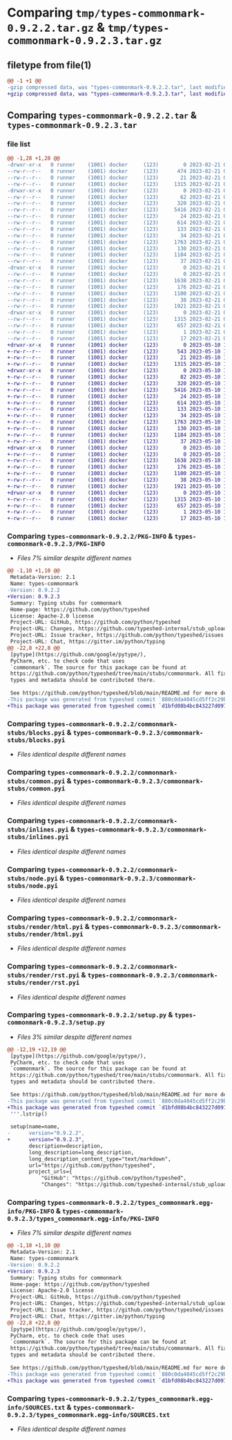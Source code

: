 # Comparing `tmp/types-commonmark-0.9.2.2.tar.gz` & `tmp/types-commonmark-0.9.2.3.tar.gz`

## filetype from file(1)

```diff
@@ -1 +1 @@
-gzip compressed data, was "types-commonmark-0.9.2.2.tar", last modified: Tue Feb 21 01:29:41 2023, max compression
+gzip compressed data, was "types-commonmark-0.9.2.3.tar", last modified: Wed May 10 15:22:05 2023, max compression
```

## Comparing `types-commonmark-0.9.2.2.tar` & `types-commonmark-0.9.2.3.tar`

### file list

```diff
@@ -1,28 +1,28 @@
-drwxr-xr-x   0 runner    (1001) docker     (123)        0 2023-02-21 01:29:41.035765 types-commonmark-0.9.2.2/
--rw-r--r--   0 runner    (1001) docker     (123)      474 2023-02-21 01:29:40.000000 types-commonmark-0.9.2.2/CHANGELOG.md
--rw-r--r--   0 runner    (1001) docker     (123)       21 2023-02-21 01:29:40.000000 types-commonmark-0.9.2.2/MANIFEST.in
--rw-r--r--   0 runner    (1001) docker     (123)     1315 2023-02-21 01:29:41.035765 types-commonmark-0.9.2.2/PKG-INFO
-drwxr-xr-x   0 runner    (1001) docker     (123)        0 2023-02-21 01:29:41.031765 types-commonmark-0.9.2.2/commonmark-stubs/
--rw-r--r--   0 runner    (1001) docker     (123)       62 2023-02-21 01:29:40.000000 types-commonmark-0.9.2.2/commonmark-stubs/METADATA.toml
--rw-r--r--   0 runner    (1001) docker     (123)      320 2023-02-21 01:26:21.000000 types-commonmark-0.9.2.2/commonmark-stubs/__init__.pyi
--rw-r--r--   0 runner    (1001) docker     (123)     5416 2023-02-21 01:26:21.000000 types-commonmark-0.9.2.2/commonmark-stubs/blocks.pyi
--rw-r--r--   0 runner    (1001) docker     (123)       24 2023-02-21 01:26:21.000000 types-commonmark-0.9.2.2/commonmark-stubs/cmark.pyi
--rw-r--r--   0 runner    (1001) docker     (123)      614 2023-02-21 01:26:21.000000 types-commonmark-0.9.2.2/commonmark-stubs/common.pyi
--rw-r--r--   0 runner    (1001) docker     (123)      133 2023-02-21 01:26:21.000000 types-commonmark-0.9.2.2/commonmark-stubs/dump.pyi
--rw-r--r--   0 runner    (1001) docker     (123)       34 2023-02-21 01:26:21.000000 types-commonmark-0.9.2.2/commonmark-stubs/entitytrans.pyi
--rw-r--r--   0 runner    (1001) docker     (123)     1763 2023-02-21 01:26:21.000000 types-commonmark-0.9.2.2/commonmark-stubs/inlines.pyi
--rw-r--r--   0 runner    (1001) docker     (123)      130 2023-02-21 01:26:21.000000 types-commonmark-0.9.2.2/commonmark-stubs/main.pyi
--rw-r--r--   0 runner    (1001) docker     (123)     1184 2023-02-21 01:26:21.000000 types-commonmark-0.9.2.2/commonmark-stubs/node.pyi
--rw-r--r--   0 runner    (1001) docker     (123)       37 2023-02-21 01:26:21.000000 types-commonmark-0.9.2.2/commonmark-stubs/normalize_reference.pyi
-drwxr-xr-x   0 runner    (1001) docker     (123)        0 2023-02-21 01:29:41.031765 types-commonmark-0.9.2.2/commonmark-stubs/render/
--rw-r--r--   0 runner    (1001) docker     (123)        0 2023-02-21 01:26:21.000000 types-commonmark-0.9.2.2/commonmark-stubs/render/__init__.pyi
--rw-r--r--   0 runner    (1001) docker     (123)     1638 2023-02-21 01:26:21.000000 types-commonmark-0.9.2.2/commonmark-stubs/render/html.pyi
--rw-r--r--   0 runner    (1001) docker     (123)      176 2023-02-21 01:26:21.000000 types-commonmark-0.9.2.2/commonmark-stubs/render/renderer.pyi
--rw-r--r--   0 runner    (1001) docker     (123)     1100 2023-02-21 01:26:21.000000 types-commonmark-0.9.2.2/commonmark-stubs/render/rst.pyi
--rw-r--r--   0 runner    (1001) docker     (123)       38 2023-02-21 01:29:41.035765 types-commonmark-0.9.2.2/setup.cfg
--rw-r--r--   0 runner    (1001) docker     (123)     1921 2023-02-21 01:29:40.000000 types-commonmark-0.9.2.2/setup.py
-drwxr-xr-x   0 runner    (1001) docker     (123)        0 2023-02-21 01:29:41.035765 types-commonmark-0.9.2.2/types_commonmark.egg-info/
--rw-r--r--   0 runner    (1001) docker     (123)     1315 2023-02-21 01:29:40.000000 types-commonmark-0.9.2.2/types_commonmark.egg-info/PKG-INFO
--rw-r--r--   0 runner    (1001) docker     (123)      657 2023-02-21 01:29:41.000000 types-commonmark-0.9.2.2/types_commonmark.egg-info/SOURCES.txt
--rw-r--r--   0 runner    (1001) docker     (123)        1 2023-02-21 01:29:40.000000 types-commonmark-0.9.2.2/types_commonmark.egg-info/dependency_links.txt
--rw-r--r--   0 runner    (1001) docker     (123)       17 2023-02-21 01:29:40.000000 types-commonmark-0.9.2.2/types_commonmark.egg-info/top_level.txt
+drwxr-xr-x   0 runner    (1001) docker     (123)        0 2023-05-10 15:22:05.640394 types-commonmark-0.9.2.3/
+-rw-r--r--   0 runner    (1001) docker     (123)      543 2023-05-10 15:22:04.000000 types-commonmark-0.9.2.3/CHANGELOG.md
+-rw-r--r--   0 runner    (1001) docker     (123)       21 2023-05-10 15:22:04.000000 types-commonmark-0.9.2.3/MANIFEST.in
+-rw-r--r--   0 runner    (1001) docker     (123)     1315 2023-05-10 15:22:05.640394 types-commonmark-0.9.2.3/PKG-INFO
+drwxr-xr-x   0 runner    (1001) docker     (123)        0 2023-05-10 15:22:05.636393 types-commonmark-0.9.2.3/commonmark-stubs/
+-rw-r--r--   0 runner    (1001) docker     (123)       82 2023-05-10 15:22:04.000000 types-commonmark-0.9.2.3/commonmark-stubs/METADATA.toml
+-rw-r--r--   0 runner    (1001) docker     (123)      320 2023-05-10 15:19:44.000000 types-commonmark-0.9.2.3/commonmark-stubs/__init__.pyi
+-rw-r--r--   0 runner    (1001) docker     (123)     5416 2023-05-10 15:19:44.000000 types-commonmark-0.9.2.3/commonmark-stubs/blocks.pyi
+-rw-r--r--   0 runner    (1001) docker     (123)       24 2023-05-10 15:19:44.000000 types-commonmark-0.9.2.3/commonmark-stubs/cmark.pyi
+-rw-r--r--   0 runner    (1001) docker     (123)      614 2023-05-10 15:19:44.000000 types-commonmark-0.9.2.3/commonmark-stubs/common.pyi
+-rw-r--r--   0 runner    (1001) docker     (123)      133 2023-05-10 15:19:44.000000 types-commonmark-0.9.2.3/commonmark-stubs/dump.pyi
+-rw-r--r--   0 runner    (1001) docker     (123)       34 2023-05-10 15:19:44.000000 types-commonmark-0.9.2.3/commonmark-stubs/entitytrans.pyi
+-rw-r--r--   0 runner    (1001) docker     (123)     1763 2023-05-10 15:19:44.000000 types-commonmark-0.9.2.3/commonmark-stubs/inlines.pyi
+-rw-r--r--   0 runner    (1001) docker     (123)      130 2023-05-10 15:19:44.000000 types-commonmark-0.9.2.3/commonmark-stubs/main.pyi
+-rw-r--r--   0 runner    (1001) docker     (123)     1184 2023-05-10 15:19:44.000000 types-commonmark-0.9.2.3/commonmark-stubs/node.pyi
+-rw-r--r--   0 runner    (1001) docker     (123)       37 2023-05-10 15:19:44.000000 types-commonmark-0.9.2.3/commonmark-stubs/normalize_reference.pyi
+drwxr-xr-x   0 runner    (1001) docker     (123)        0 2023-05-10 15:22:05.640394 types-commonmark-0.9.2.3/commonmark-stubs/render/
+-rw-r--r--   0 runner    (1001) docker     (123)        0 2023-05-10 15:19:44.000000 types-commonmark-0.9.2.3/commonmark-stubs/render/__init__.pyi
+-rw-r--r--   0 runner    (1001) docker     (123)     1638 2023-05-10 15:19:44.000000 types-commonmark-0.9.2.3/commonmark-stubs/render/html.pyi
+-rw-r--r--   0 runner    (1001) docker     (123)      176 2023-05-10 15:19:44.000000 types-commonmark-0.9.2.3/commonmark-stubs/render/renderer.pyi
+-rw-r--r--   0 runner    (1001) docker     (123)     1100 2023-05-10 15:19:44.000000 types-commonmark-0.9.2.3/commonmark-stubs/render/rst.pyi
+-rw-r--r--   0 runner    (1001) docker     (123)       38 2023-05-10 15:22:05.640394 types-commonmark-0.9.2.3/setup.cfg
+-rw-r--r--   0 runner    (1001) docker     (123)     1921 2023-05-10 15:22:04.000000 types-commonmark-0.9.2.3/setup.py
+drwxr-xr-x   0 runner    (1001) docker     (123)        0 2023-05-10 15:22:05.640394 types-commonmark-0.9.2.3/types_commonmark.egg-info/
+-rw-r--r--   0 runner    (1001) docker     (123)     1315 2023-05-10 15:22:05.000000 types-commonmark-0.9.2.3/types_commonmark.egg-info/PKG-INFO
+-rw-r--r--   0 runner    (1001) docker     (123)      657 2023-05-10 15:22:05.000000 types-commonmark-0.9.2.3/types_commonmark.egg-info/SOURCES.txt
+-rw-r--r--   0 runner    (1001) docker     (123)        1 2023-05-10 15:22:05.000000 types-commonmark-0.9.2.3/types_commonmark.egg-info/dependency_links.txt
+-rw-r--r--   0 runner    (1001) docker     (123)       17 2023-05-10 15:22:05.000000 types-commonmark-0.9.2.3/types_commonmark.egg-info/top_level.txt
```

### Comparing `types-commonmark-0.9.2.2/PKG-INFO` & `types-commonmark-0.9.2.3/PKG-INFO`

 * *Files 7% similar despite different names*

```diff
@@ -1,10 +1,10 @@
 Metadata-Version: 2.1
 Name: types-commonmark
-Version: 0.9.2.2
+Version: 0.9.2.3
 Summary: Typing stubs for commonmark
 Home-page: https://github.com/python/typeshed
 License: Apache-2.0 license
 Project-URL: GitHub, https://github.com/python/typeshed
 Project-URL: Changes, https://github.com/typeshed-internal/stub_uploader/blob/main/data/changelogs/commonmark.md
 Project-URL: Issue tracker, https://github.com/python/typeshed/issues
 Project-URL: Chat, https://gitter.im/python/typing
@@ -22,8 +22,8 @@
 [pytype](https://github.com/google/pytype/),
 PyCharm, etc. to check code that uses
 `commonmark`. The source for this package can be found at
 https://github.com/python/typeshed/tree/main/stubs/commonmark. All fixes for
 types and metadata should be contributed there.
 
 See https://github.com/python/typeshed/blob/main/README.md for more details.
-This package was generated from typeshed commit `880c0da4045cd5ff2c29b73429629adf27e49d50`.
+This package was generated from typeshed commit `d1bfd08b4bc843227d097decfd99d70272a1f804`.
```

### Comparing `types-commonmark-0.9.2.2/commonmark-stubs/blocks.pyi` & `types-commonmark-0.9.2.3/commonmark-stubs/blocks.pyi`

 * *Files identical despite different names*

### Comparing `types-commonmark-0.9.2.2/commonmark-stubs/common.pyi` & `types-commonmark-0.9.2.3/commonmark-stubs/common.pyi`

 * *Files identical despite different names*

### Comparing `types-commonmark-0.9.2.2/commonmark-stubs/inlines.pyi` & `types-commonmark-0.9.2.3/commonmark-stubs/inlines.pyi`

 * *Files identical despite different names*

### Comparing `types-commonmark-0.9.2.2/commonmark-stubs/node.pyi` & `types-commonmark-0.9.2.3/commonmark-stubs/node.pyi`

 * *Files identical despite different names*

### Comparing `types-commonmark-0.9.2.2/commonmark-stubs/render/html.pyi` & `types-commonmark-0.9.2.3/commonmark-stubs/render/html.pyi`

 * *Files identical despite different names*

### Comparing `types-commonmark-0.9.2.2/commonmark-stubs/render/rst.pyi` & `types-commonmark-0.9.2.3/commonmark-stubs/render/rst.pyi`

 * *Files identical despite different names*

### Comparing `types-commonmark-0.9.2.2/setup.py` & `types-commonmark-0.9.2.3/setup.py`

 * *Files 3% similar despite different names*

```diff
@@ -12,19 +12,19 @@
 [pytype](https://github.com/google/pytype/),
 PyCharm, etc. to check code that uses
 `commonmark`. The source for this package can be found at
 https://github.com/python/typeshed/tree/main/stubs/commonmark. All fixes for
 types and metadata should be contributed there.
 
 See https://github.com/python/typeshed/blob/main/README.md for more details.
-This package was generated from typeshed commit `880c0da4045cd5ff2c29b73429629adf27e49d50`.
+This package was generated from typeshed commit `d1bfd08b4bc843227d097decfd99d70272a1f804`.
 '''.lstrip()
 
 setup(name=name,
-      version="0.9.2.2",
+      version="0.9.2.3",
       description=description,
       long_description=long_description,
       long_description_content_type="text/markdown",
       url="https://github.com/python/typeshed",
       project_urls={
           "GitHub": "https://github.com/python/typeshed",
           "Changes": "https://github.com/typeshed-internal/stub_uploader/blob/main/data/changelogs/commonmark.md",
```

### Comparing `types-commonmark-0.9.2.2/types_commonmark.egg-info/PKG-INFO` & `types-commonmark-0.9.2.3/types_commonmark.egg-info/PKG-INFO`

 * *Files 7% similar despite different names*

```diff
@@ -1,10 +1,10 @@
 Metadata-Version: 2.1
 Name: types-commonmark
-Version: 0.9.2.2
+Version: 0.9.2.3
 Summary: Typing stubs for commonmark
 Home-page: https://github.com/python/typeshed
 License: Apache-2.0 license
 Project-URL: GitHub, https://github.com/python/typeshed
 Project-URL: Changes, https://github.com/typeshed-internal/stub_uploader/blob/main/data/changelogs/commonmark.md
 Project-URL: Issue tracker, https://github.com/python/typeshed/issues
 Project-URL: Chat, https://gitter.im/python/typing
@@ -22,8 +22,8 @@
 [pytype](https://github.com/google/pytype/),
 PyCharm, etc. to check code that uses
 `commonmark`. The source for this package can be found at
 https://github.com/python/typeshed/tree/main/stubs/commonmark. All fixes for
 types and metadata should be contributed there.
 
 See https://github.com/python/typeshed/blob/main/README.md for more details.
-This package was generated from typeshed commit `880c0da4045cd5ff2c29b73429629adf27e49d50`.
+This package was generated from typeshed commit `d1bfd08b4bc843227d097decfd99d70272a1f804`.
```

### Comparing `types-commonmark-0.9.2.2/types_commonmark.egg-info/SOURCES.txt` & `types-commonmark-0.9.2.3/types_commonmark.egg-info/SOURCES.txt`

 * *Files identical despite different names*

